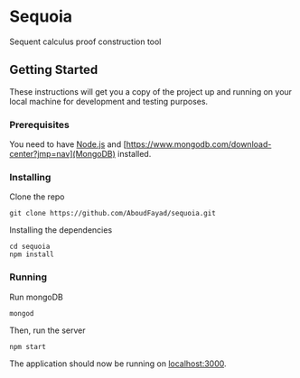 # Sequoia
Sequent calculus proof construction tool

## Getting Started
These instructions will get you a copy of the project up and running on your local machine for development and testing purposes.

### Prerequisites
You need to have [Node.js](http://nodejs.org/) and [https://www.mongodb.com/download-center?jmp=nav](MongoDB) installed.

### Installing

Clone the repo

```
git clone https://github.com/AboudFayad/sequoia.git 
```

Installing the dependencies

```
cd sequoia
npm install
```

### Running

Run mongoDB

```
mongod
```
Then, run the server

```
npm start
```
The application should now be running on [localhost:3000](http://localhost:3000/).